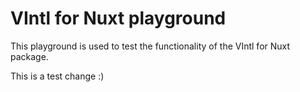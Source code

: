 # VIntl for Nuxt playground

This playground is used to test the functionality of the VIntl for Nuxt package.

This is a test change :)